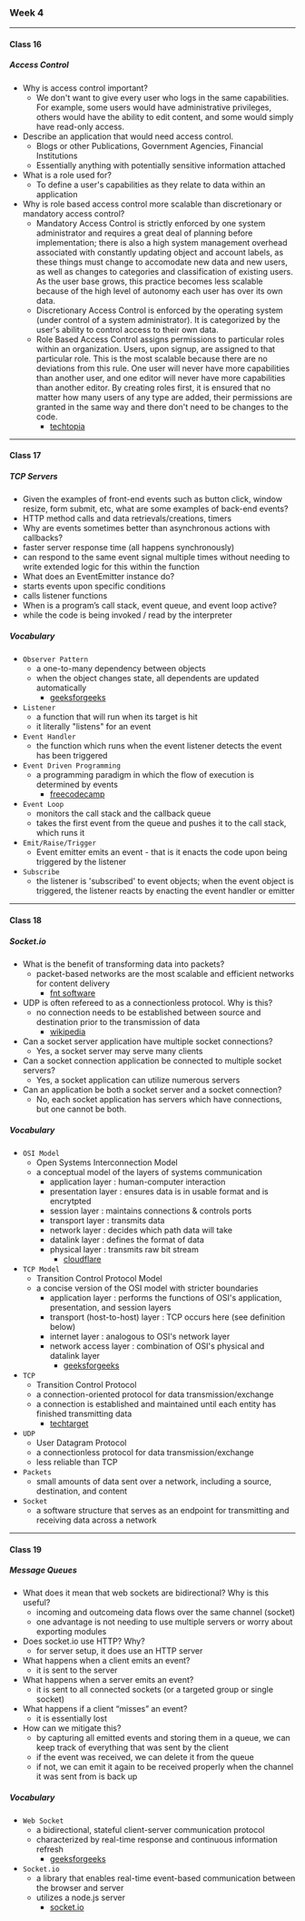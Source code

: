 ### Week 4

***

#### Class 16

##### Access Control
* Why is access control important?
  * We don't want to give every user who logs in the same capabilities. For example, some users would have administrative privileges, others would have the ability to edit content, and some would simply have read-only access.
* Describe an application that would need access control.
  * Blogs or other Publications, Government Agencies, Financial Institutions
  * Essentially anything with potentially sensitive information attached
* What is a role used for?
  * To define a user's capabilities as they relate to data within an application
* Why is role based access control more scalable than discretionary or mandatory access control?
  * Mandatory Access Control is strictly enforced by one system administrator and requires a great deal of planning before implementation; there is also a high system management overhead associated with constantly updating object and account labels, as these things must change to accomodate new data and new users, as well as changes to categories and classification of existing users. As the user base grows, this practice becomes less scalable because of the high level of autonomy each user has over its own data.
  * Discretionary Access Control is enforced by the operating system (under control of a system administrator). It is categorized by the user's ability to control access to their own data. 
  * Role Based Access Control assigns permissions to particular roles within an organization. Users, upon signup, are assigned to that particular role. This is the most scalable because there are no deviations from this rule. One user will never have more capabilities than another user, and one editor will never have more capabilities than another editor. By creating roles first, it is ensured that no matter how many users of any type are added, their permissions are granted in the same way and there don't need to be changes to the code.
    * [techtopia](https://www.techotopia.com/index.php/Mandatory,_Discretionary,_Role_and_Rule_Based_Access_Control)

***

#### Class 17

##### TCP Servers
* Given the examples of front-end events such as button click, window resize, form submit, etc, what are some examples of back-end events?
 * HTTP method calls and data retrievals/creations, timers
* Why are events sometimes better than asynchronous actions with callbacks?
 * faster server response time (all happens synchronously)
 * can respond to the same event signal multiple times without needing to write extended logic for this within the function
* What does an EventEmitter instance do?
 * starts events upon specific conditions
 * calls listener functions
* When is a program’s call stack, event queue, and event loop active?
 * while the code is being invoked / read by the interpreter
 
##### Vocabulary
* `Observer Pattern`
  * a one-to-many dependency between objects
  * when the object changes state, all dependents are updated automatically
    * [geeksforgeeks](https://www.geeksforgeeks.org/observer-pattern-set-1-introduction/)
* `Listener`
  * a function that will run when its target is hit
  * it literally "listens" for an event
* `Event Handler`
  * the function which runs when the event listener detects the event has been triggered
* `Event Driven Programming`
  * a programming paradigm in which the flow of execution is determined by events
    * [freecodecamp](https://www.freecodecamp.org/news/understanding-node-js-event-driven-architecture-223292fcbc2d/)
* `Event Loop`
  * monitors the call stack and the callback queue
  * takes the first event from the queue and pushes it to the call stack, which runs it
* `Emit/Raise/Trigger`
  * Event emitter emits an event - that is it enacts the code upon being triggered by the listener
* `Subscribe`
  * the listener is 'subscribed' to event objects; when the event object is triggered, the listener reacts by enacting the event handler or emitter

***

#### Class 18

##### Socket.io
* What is the benefit of transforming data into packets?
  * packet-based networks are the most scalable and efficient networks for content delivery
    * [fnt software](https://blog.fntsoftware.com/network-transformation-transitioning-to-packet-technology/)
* UDP is often refereed to as a connectionless protocol. Why is this?
  * no connection needs to be established between source and destination prior to the transmission of data
    * [wikipedia](https://en.wikipedia.org/wiki/Connectionless_communication)
* Can a socket server application have multiple socket connections?
  * Yes, a socket server may serve many clients
* Can a socket connection application be connected to multiple socket servers?
  * Yes, a socket application can utilize numerous servers
* Can an application be both a socket server and a socket connection?
  * No, each socket application has servers which have connections, but one cannot be both.

##### Vocabulary
* `OSI Model`
  * Open Systems Interconnection Model
  * a conceptual model of the layers of systems communication
    * application layer : human-computer interaction
    * presentation layer : ensures data is in usable format and is encrytpted
    * session layer : maintains connections & controls ports
    * transport layer : transmits data
    * network layer : decides which path data will take
    * datalink layer : defines the format of data
    * physical layer : transmits raw bit stream 
      * [cloudflare](https://www.cloudflare.com/learning/ddos/glossary/open-systems-interconnection-model-osi/)
* `TCP Model`
  * Transition Control Protocol Model
  * a concise version of the OSI model with stricter boundaries
    * application layer : performs the functions of OSI's application, presentation, and session layers
    * transport (host-to-host) layer : TCP occurs here (see definition below)
    * internet layer : analogous to OSI's network layer
    * network access layer : combination of OSI's physical and datalink layer
      * [geeksforgeeks](https://www.geeksforgeeks.org/tcp-ip-model/)
* `TCP`
  * Transition Control Protocol
  * a connection-oriented protocol for data transmission/exchange
  * a connection is established and maintained until each entity has finished transmitting data
    * [techtarget](https://searchnetworking.techtarget.com/definition/TCP)
* `UDP`
  * User Datagram Protocol
  * a connectionless protocol for data transmission/exchange
  * less reliable than TCP
* `Packets`
  * small amounts of data sent over a network, including a source, destination, and content
* `Socket`
  * a software structure that serves as an endpoint for transmitting and receiving data across a network
  
***

#### Class 19

##### Message Queues
* What does it mean that web sockets are bidirectional? Why is this useful?
  * incoming and outcomeing data flows over the same channel (socket)
  * one advantage is not needing to use multiple servers or worry about exporting modules
* Does socket.io use HTTP? Why?
  * for server setup, it does use an HTTP server 
* What happens when a client emits an event?
  * it is sent to the server
* What happens when a server emits an event?
  * it is sent to all connected sockets (or a targeted group or single socket)
* What happens if a client “misses” an event?
  * it is essentially lost 
* How can we mitigate this?
  * by capturing all emitted events and storing them in a queue, we can keep track of everything that was sent by the client
  * if the event was received, we can delete it from the queue
  * if not, we can emit it again to be received properly when the channel it was sent from is back up

##### Vocabulary
* `Web Socket`
  * a bidirectional, stateful client-server communication protocol
  * characterized by real-time response and continuous information refresh
    * [geeksforgeeks](https://www.geeksforgeeks.org/what-is-web-socket-and-how-it-is-different-from-the-http/)
* `Socket.io`
  * a library that enables real-time event-based communication between the browser and server
  * utilizes a node.js server
    * [socket.io](https://socket.io/docs/)
